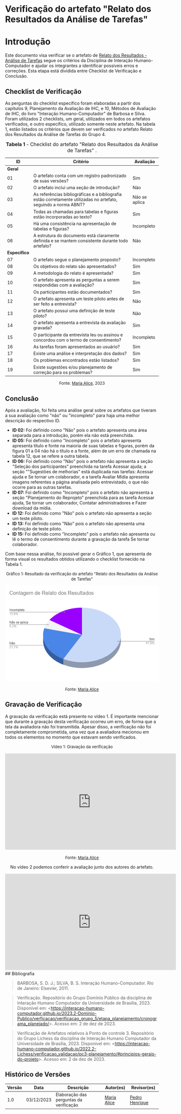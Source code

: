 # Verificação do artefato "Relato dos Resultados da Análise de Tarefas"

# Introdução

Este documento visa verificar se o artefato de [Relato dos Resultados - Análise de Tarefas](../../../../design_avalaiacao_desenvolvimento/nivel1/analise_de_tarefas/relato_resultados.md) segue os critérios da Disciplina de Interação Humano-Computador e ajudar os integrantes a identificar possíveis erros e correções. Esta etapa está dividida entre Checklist de Verificação e Conclusão.

## Checklist de Verificação

As perguntas do checklist específico foram elaboradas a partir dos capítulos 9, Planejamento da Avaliação de IHC, e 10, Métodos de Avaliação de IHC, do livro "Interação Humano-Computador" de Barbosa e Silva. Foram utilizados 2 checklists, um geral, utilizados em todos os artefatos verificados, e outro específico, utilizado somente neste artefato. Na tabela 1, estão listados os critérios que devem ser verificados no artefato Relato dos Resultados da Análise de Tarefas do Grupo 4.

<font size="3"><p style="text-align: center"><b>Tabela 1</b> - Checklist do artefato "Relato dos Resultados da Análise de Tarefas" . </p></font>

| ID             | Critério                                                                                                         | Avaliação     |
| -------------- | ---------------------------------------------------------------------------------------------------------------- | ------------- |
| **Geral**      |                                                                                                                  |               |
| 01             | O artefato conta com um registro padronizado de suas versões?                                                    | Sim           |
| 02             | O artefato inclui uma seção de introdução?                                                                       | Não           |
| 03             | As referências bibliográficas e a bibliografia estão corretamente utilizadas no artefato, seguindo a norma ABNT? | Não se aplica |
| 04             | Todas as chamadas para tabelas e figuras estão incorporadas ao texto?                                            | Sim           |
| 05             | Há uma consistência na apresentação de tabelas e figuras?                                                        | Incompleto    |
| 06             | A estrutura do documento está claramente definida e se mantem consistente durante todo artefato?                 | Não           |
| **Específico** |                                                                                                                  |               |
| 07             | O artefato segue o planejamento proposto?                                                                        | Incompleto    |
| 08             | Os objetivos do relato são apresentados?                                                                         | Sim           |
| 09             | A metodologia do relato é apresentada?                                                                           | Sim           |
| 10             | O artefato apresenta as perguntas a serem respondidas com a avaliação?                                           | Sim           |
| 11             | Os participantes estão documentados?                                                                             | Sim           |
| 12             | O artefato apresenta um teste piloto antes de ser feito a entrevista?                                            | Não           |
| 13             | O artefato possui uma definição de teste piloto?                                                                 | Não           |
| 14             | O artefato apresenta a entrevista da avaliação gravada?                                                          | Sim           |
| 15             | O participante da entrevista leu ou assinou e concordou com o termo de consentimento?                            | Incompleto    |
| 16             | As tarefas foram apresentados ao usuário?                                                                        | Sim           |
| 17             | Existe uma análise e interpretação dos dados?                                                                    | Sim           |
| 18             | Os problemas encontrados estão listados?                                                                         | Sim           |
| 19             | Existe sugestões e/ou planejamento de correção para os problemas?                                                | Sim           |

<font size="2"><p style="text-align: center">Fonte: [Maria Alice](https://github.com/Maliz30), 2023</p></font>

## Conclusão

Após a avaliação, foi feita uma análise geral sobre os artefatos que tiveram a sua avaliação como "não" ou "incompleto" para haja uma melhor descrição do respectivo ID.

- **ID 02:** Foi definido como "Não" pois o artefato apresenta uma área separada para a introdução, porém ela não está preenchida.
- **ID 05:** Foi definido como "Incompleto" pois o artefato apresenta apresenta título e fonte na maioria de suas tabelas e figuras, porém da figura 01 a 04 não há o título e a fonte, além de um erro de chamada na tabela 12, que se refere a outra tabela.
- **ID 06:** Foi definido como "Não" pois o artefato não apresenta a seção "Seleção dos participantes" preenchida na tarefa Acessar ajuda; a seção ""Sugestões de melhorias" está duplicada nas tarefas: Acessar ajuda e Se tornar um colaborador, e a tarefa Avaliar Midia apresenta imagens referentes a página analisada pelo entrevistado, o que não ocorre para as outras tarefas.
- **ID 07:** Foi definido como "Incompleto" pois o artefato não apresenta a seção "Planejamento do Reprojeto" preenchida para as tarefa Acessar ajuda, Se tornar um colaborador, Contatar administradores e Fazer download da mídia.
- **ID 12:** Foi definido como "Não" pois o artefato não apresenta a seção um teste piloto.
- **ID 13:** Foi definido como "Não" pois o artefato não apresenta uma definição de teste piloto.
- **ID 15:** Foi definido como "Incompleto" pois o artefato não apresenta ou lê o termo de consentimento durante a gravação da tarefa Se tornar colaborador.

Com base nessa análise, foi possível gerar o Gráfico 1, que apresenta de forma visual os resultados obtidos utilizando o checklist fornecido na Tabela 1.

<center>

<font size="2"><p style="text-align: center">Gráfico 1: Resultado da verificação do artefato "Relato dos Resultados da Análise de Tarefas"</p></font>

![Alt text](image-2.png)

<font size="2"><p style="text-align: center">Fonte: [Maria Alice](https://github.com/Maliz30)</p></font>

</center>

## Gravação de Verificação

A gravação da verificação está presente no vídeo 1. É importante mencionar que durante a gravação desta verificação ocorreu um erro, de forma que a tela da avaliadora não foi transmitida. Apesar disso, a verificação não foi completamente comprometida, uma vez que a avaliadora mecionou em todos os elementos no momento que estavam sendo verificados.

<center>

<font size="2"><p style="text-align: center">Vídeo 1: Gravação da verificação</p></font>

<iframe width="560" height="315" src="https://www.youtube.com/embed/lDxbmOMwbhA?si=F2mGCv7BSKgqZ7Zy" title="YouTube video player" frameborder="0" allow="accelerometer; autoplay; clipboard-write; encrypted-media; gyroscope; picture-in-picture; web-share" allowfullscreen></iframe>

<font size="2"><p style="text-align: center">Fonte: [Maria Alice](https://github.com/Maliz30)</p></font>



No vídeo 2 podemos conferir a avaliação junto dos autores do artefato.

<iframe width="560" height="315" src="https://www.youtube.com/embed/nsCF9ZhdS0Q?si=KA-iYj6_nvPRHk-s" title="YouTube video player" frameborder="0" allow="accelerometer; autoplay; clipboard-write; encrypted-media; gyroscope; picture-in-picture; web-share" allowfullscreen></iframe>

</center>
## Bibliografia

> BARBOSA, S. D. J.; SILVA, B. S. Interação Humano-Computador. Rio de Janeiro: Elsevier, 2011.

> Verificação. Repositório do Grupo Domínio Público da disciplina de Interação Humano Computador da Universidade de Brasília, 2023. Disponível em: <<https://interacao-humano-computador.github.io/2023.2-Dominio-Publico/verficacao/verificacao_grupo_5/etapa_planejamento/cronograma_planejado/>>. Acesso em: 2 de dez de 2023.

> Verificação de Artefatos relativos à Ponto de controle 3. Repositório do Grupo Lichess da disciplina de Interação Humano Computador da Universidade de Brasília, 2023. Disponível em: <<https://interacao-humano-computador.github.io/2022.2-Lichess/verificacao_validacao/pc3-planejamento/#principios-gerais-do-projeto>>. Acesso em: 2 de dez de 2023.

## Histórico de Versões

| Versão | Data       | Descrição                               | Autor(es)                                    | Revisor(es)                                    |
| ------ | ---------- | --------------------------------------- | -------------------------------------------- | ---------------------------------------------- |
| 1.0    | 03/12/2023 | Elaboração das perguntas da verificação | [Maria Alice](https://github.com/gustavofbs) | [Pedro Henrique](https://github.com/pedro-hsf) |
